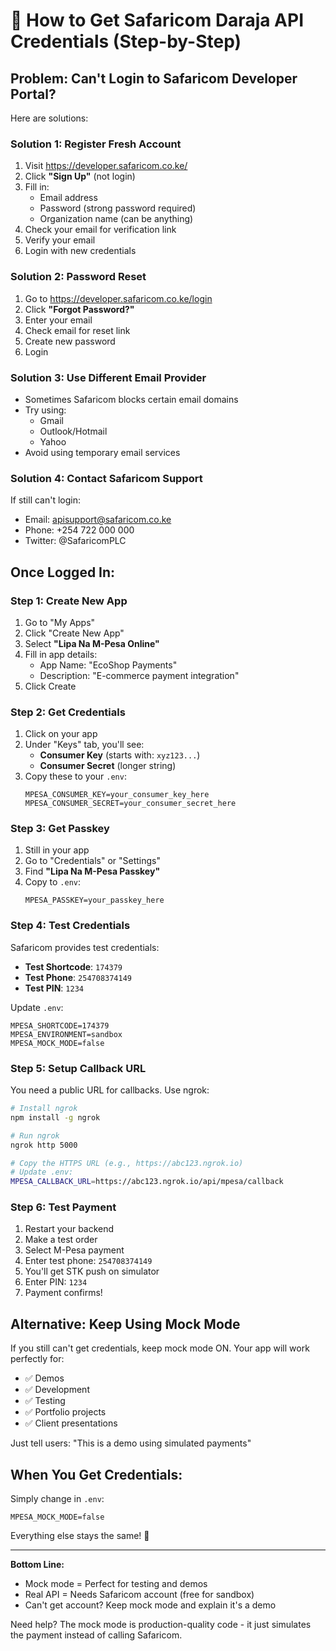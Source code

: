 # 🔑 How to Get Safaricom Daraja API Credentials (Step-by-Step)

## Problem: Can't Login to Safaricom Developer Portal?

Here are solutions:

### Solution 1: Register Fresh Account
1. Visit https://developer.safaricom.co.ke/
2. Click **"Sign Up"** (not login)
3. Fill in:
   - Email address
   - Password (strong password required)
   - Organization name (can be anything)
4. Check your email for verification link
5. Verify your email
6. Login with new credentials

### Solution 2: Password Reset
1. Go to https://developer.safaricom.co.ke/login
2. Click **"Forgot Password?"**
3. Enter your email
4. Check email for reset link
5. Create new password
6. Login

### Solution 3: Use Different Email Provider
- Sometimes Safaricom blocks certain email domains
- Try using:
  - Gmail
  - Outlook/Hotmail
  - Yahoo
- Avoid using temporary email services

### Solution 4: Contact Safaricom Support
If still can't login:
- Email: apisupport@safaricom.co.ke
- Phone: +254 722 000 000
- Twitter: @SafaricomPLC

## Once Logged In:

### Step 1: Create New App
1. Go to "My Apps"
2. Click "Create New App"
3. Select **"Lipa Na M-Pesa Online"**
4. Fill in app details:
   - App Name: "EcoShop Payments"
   - Description: "E-commerce payment integration"
5. Click Create

### Step 2: Get Credentials
1. Click on your app
2. Under "Keys" tab, you'll see:
   - **Consumer Key** (starts with: `xyz123...`)
   - **Consumer Secret** (longer string)
3. Copy these to your `.env`:
   ```env
   MPESA_CONSUMER_KEY=your_consumer_key_here
   MPESA_CONSUMER_SECRET=your_consumer_secret_here
   ```

### Step 3: Get Passkey
1. Still in your app
2. Go to "Credentials" or "Settings"
3. Find **"Lipa Na M-Pesa Passkey"**
4. Copy to `.env`:
   ```env
   MPESA_PASSKEY=your_passkey_here
   ```

### Step 4: Test Credentials
Safaricom provides test credentials:
- **Test Shortcode**: `174379`
- **Test Phone**: `254708374149`
- **Test PIN**: `1234`

Update `.env`:
```env
MPESA_SHORTCODE=174379
MPESA_ENVIRONMENT=sandbox
MPESA_MOCK_MODE=false
```

### Step 5: Setup Callback URL
You need a public URL for callbacks. Use ngrok:

```bash
# Install ngrok
npm install -g ngrok

# Run ngrok
ngrok http 5000

# Copy the HTTPS URL (e.g., https://abc123.ngrok.io)
# Update .env:
MPESA_CALLBACK_URL=https://abc123.ngrok.io/api/mpesa/callback
```

### Step 6: Test Payment
1. Restart your backend
2. Make a test order
3. Select M-Pesa payment
4. Enter test phone: `254708374149`
5. You'll get STK push on simulator
6. Enter PIN: `1234`
7. Payment confirms!

## Alternative: Keep Using Mock Mode

If you still can't get credentials, keep mock mode ON. Your app will work perfectly for:
- ✅ Demos
- ✅ Development
- ✅ Testing
- ✅ Portfolio projects
- ✅ Client presentations

Just tell users: "This is a demo using simulated payments"

## When You Get Credentials:

Simply change in `.env`:
```env
MPESA_MOCK_MODE=false
```

Everything else stays the same! 🚀

---

**Bottom Line:** 
- Mock mode = Perfect for testing and demos
- Real API = Needs Safaricom account (free for sandbox)
- Can't get account? Keep mock mode and explain it's a demo

Need help? The mock mode is production-quality code - it just simulates the payment instead of calling Safaricom.
